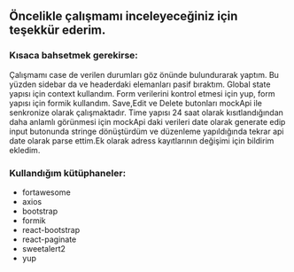 ## Öncelikle çalışmamı inceleyeceğiniz için teşekkür ederim.

### Kısaca bahsetmek gerekirse:

Çalışmamı case de verilen durumları göz önünde bulundurarak yaptım. Bu yüzden sidebar da ve headerdaki elemanları pasif bıraktım. Global state yapısı için context kullandım. Form verilerini kontrol etmesi için yup, form yapısı için formik kullandım. Save,Edit ve Delete butonları mockApi ile senkronize olarak çalışmaktadır. Time yapısı 24 saat olarak kısıtlandığından daha anlamlı görünmesi için mockApi daki verileri date olarak generate edip input butonunda stringe dönüştürdüm ve düzenleme yapıldığında tekrar api date olarak parse ettim.Ek olarak adress kayıtlarının değişimi için bildirim ekledim.

### Kullandığım kütüphaneler:

- fortawesome
- axios
- bootstrap
- formik
- react-bootstrap
- react-paginate
- sweetalert2
- yup
